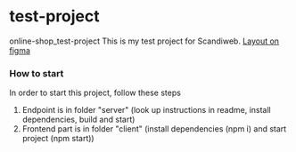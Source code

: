 # test-project

online-shop_test-project
This is my test project for Scandiweb.
[Layout on figma](<https://www.figma.com/file/MSyCAqVy1UgNap0pvqH6H3/Junior-Frontend-Test-Designs-(Public)?node-id=150%3A747>)

### How to start

In order to start this project, follow these steps

1. Endpoint is in folder "server" (look up instructions in readme, install dependencies, build and start)
2. Frontend part is in folder "client" (install dependencies (npm i) and start project (npm start))
